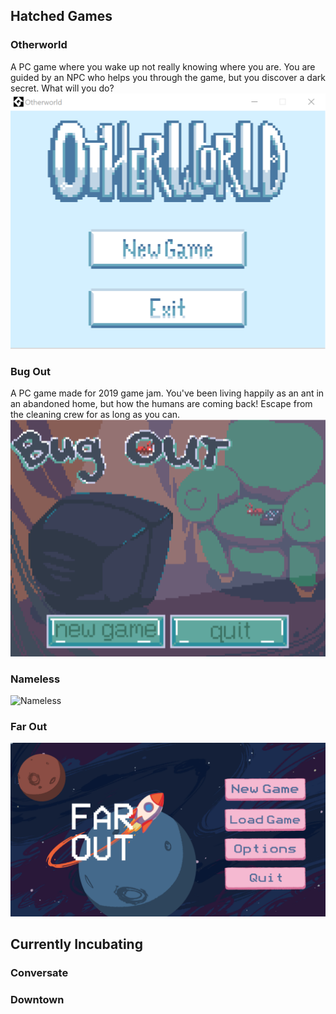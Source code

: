 ## Hatched Games

### Otherworld
A PC game where you wake up not really knowing where you are. You are guided by an NPC who helps you through the game, but you discover a dark secret. What will you do?  
![Otherworld](/assets/images/OtherworldTitle.png "Otherworld Title Screen")

### Bug Out
A PC game made for 2019 game jam. You've been living happily as an ant in an abandoned home, but how the humans are coming back! Escape from the cleaning crew for as long as you can.  
![Bug Out](/assets/images/BugOutTitle.png "Bug Out Title Screen")

### Nameless
![Nameless](/assets/images/Nameless.png "Nameless Title Screen")

### Far Out
![Far Out](/assets/images/FarOutTitle.png "Far Out Title Screen")

## Currently Incubating

### Conversate

### Downtown


